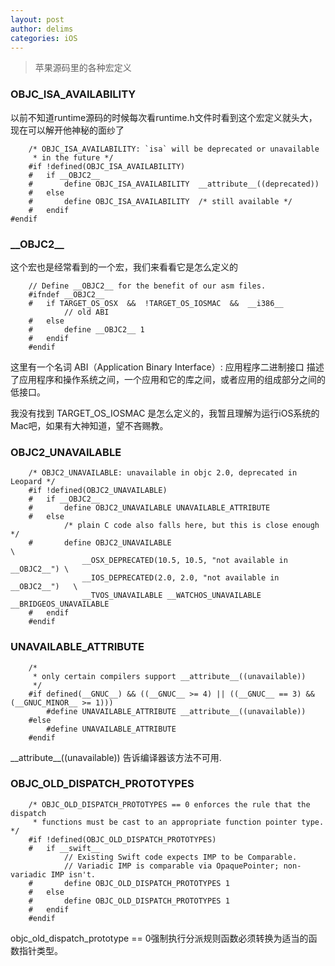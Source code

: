 ```yaml
---
layout: post
author: delims
categories: iOS
---
```


> 苹果源码里的各种宏定义

### OBJC\_ISA\_AVAILABILITY
以前不知道runtime源码的时候每次看runtime.h文件时看到这个宏定义就头大，现在可以解开他神秘的面纱了

```
	/* OBJC_ISA_AVAILABILITY: `isa` will be deprecated or unavailable 
	 * in the future */
	#if !defined(OBJC_ISA_AVAILABILITY)
	#   if __OBJC2__
	#       define OBJC_ISA_AVAILABILITY  __attribute__((deprecated))
	#   else
	#       define OBJC_ISA_AVAILABILITY  /* still available */
	#   endif
#endif
```

### \_\_OBJC2\_\_
这个宏也是经常看到的一个宏，我们来看看它是怎么定义的

```
	// Define __OBJC2__ for the benefit of our asm files.
	#ifndef __OBJC2__
	#   if TARGET_OS_OSX  &&  !TARGET_OS_IOSMAC  &&  __i386__
	        // old ABI 
	#   else
	#       define __OBJC2__ 1
	#   endif
	#endif
```
这里有一个名词 ABI（Application Binary Interface）: 应用程序二进制接口 描述了应用程序和操作系统之间，一个应用和它的库之间，或者应用的组成部分之间的低接口。

我没有找到 TARGET\_OS\_IOSMAC 是怎么定义的，我暂且理解为运行iOS系统的Mac吧，如果有大神知道，望不吝赐教。

### OBJC2\_UNAVAILABLE

```
	/* OBJC2_UNAVAILABLE: unavailable in objc 2.0, deprecated in Leopard */
	#if !defined(OBJC2_UNAVAILABLE)
	#   if __OBJC2__
	#       define OBJC2_UNAVAILABLE UNAVAILABLE_ATTRIBUTE
	#   else
	        /* plain C code also falls here, but this is close enough */
	#       define OBJC2_UNAVAILABLE                                       \
	            __OSX_DEPRECATED(10.5, 10.5, "not available in __OBJC2__") \
	            __IOS_DEPRECATED(2.0, 2.0, "not available in __OBJC2__")   \
	            __TVOS_UNAVAILABLE __WATCHOS_UNAVAILABLE __BRIDGEOS_UNAVAILABLE
	#   endif
	#endif
```

### UNAVAILABLE\_ATTRIBUTE

```
	/*
	 * only certain compilers support __attribute__((unavailable))
	 */
	#if defined(__GNUC__) && ((__GNUC__ >= 4) || ((__GNUC__ == 3) && (__GNUC_MINOR__ >= 1)))
	    #define UNAVAILABLE_ATTRIBUTE __attribute__((unavailable))
	#else
	    #define UNAVAILABLE_ATTRIBUTE
	#endif

```
\_\_attribute\_\_((unavailable)) 告诉编译器该方法不可用.

### OBJC\_OLD\_DISPATCH\_PROTOTYPES
```
	/* OBJC_OLD_DISPATCH_PROTOTYPES == 0 enforces the rule that the dispatch 
	 * functions must be cast to an appropriate function pointer type. */
	#if !defined(OBJC_OLD_DISPATCH_PROTOTYPES)
	#   if __swift__
	        // Existing Swift code expects IMP to be Comparable.
	        // Variadic IMP is comparable via OpaquePointer; non-variadic IMP isn't.
	#       define OBJC_OLD_DISPATCH_PROTOTYPES 1
	#   else
	#       define OBJC_OLD_DISPATCH_PROTOTYPES 1
	#   endif
	#endif
```
objc\_old\_dispatch\_prototype == 0强制执行分派规则函数必须转换为适当的函数指针类型。

